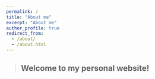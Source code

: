 ```yaml
---
permalink: /
title: "About me"
excerpt: "About me"
author_profile: true
redirect_from: 
  - /about/
  - /about.html
---
```


> ## Welcome to my personal website!
